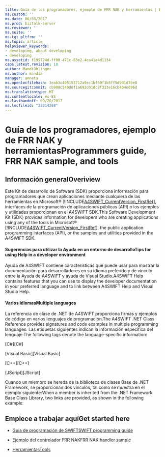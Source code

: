 ```yaml
---
title: Guía de los programadores, ejemplo de FRR NAK y herramientas | Documentos de Microsoft
ms.custom: ''
ms.date: 06/08/2017
ms.prod: biztalk-server
ms.reviewer: ''
ms.suite: ''
ms.tgt_pltfrm: ''
ms.topic: article
helpviewer_keywords:
- developing, about developing
- developing
ms.assetid: f195724d-ff00-471c-83e2-4ea41a4d1134
caps.latest.revision: 10
author: MandiOhlinger
ms.author: mandia
manager: anneta
ms.openlocfilehash: 3eab3c405153712a9ec1bf60f1b8ff5d931d76e0
ms.sourcegitcommit: cb908c540d8f1a692d01dc8f313e16cb4b4e696d
ms.translationtype: MT
ms.contentlocale: es-ES
ms.lasthandoff: 09/20/2017
ms.locfileid: "22214268"
---
```

# <a name="programmers-guide-frr-nak-sample-and-tools"></a><span data-ttu-id="d46d4-102">Guía de los programadores, ejemplo de FRR NAK y herramientas</span><span class="sxs-lookup"><span data-stu-id="d46d4-102">Programmers guide, FRR NAK sample, and tools</span></span>

## <a name="overiview"></a><span data-ttu-id="d46d4-103">Información general</span><span class="sxs-lookup"><span data-stu-id="d46d4-103">Overiview</span></span>
<span data-ttu-id="d46d4-104">Este Kit de desarrollo de Software (SDK) proporciona información para programadores que crean aplicaciones mediante cualquiera de las herramientas en Microsoft® [!INCLUDE[A4SWIFT_CurrentVersion_FirstRef](../../includes/a4swift-currentversion-firstref-md.md)], interfaces de la programación de aplicaciones públicas (API) o los ejemplos y utilidades proporcionan en el A4SWIFT SDK.</span><span class="sxs-lookup"><span data-stu-id="d46d4-104">This Software Development Kit (SDK) provides information for developers who are creating applications using any of the tools in Microsoft® [!INCLUDE[A4SWIFT_CurrentVersion_FirstRef](../../includes/a4swift-currentversion-firstref-md.md)], the public application programming interfaces (API), or the samples and utilities provided in the A4SWIFT SDK.</span></span>  
  
#### <a name="tips-for-using-help-in-a-developer-environment"></a><span data-ttu-id="d46d4-105">Sugerencias para utilizar la Ayuda en un entorno de desarrollo</span><span class="sxs-lookup"><span data-stu-id="d46d4-105">Tips for using Help in a developer environment</span></span>
  
 <span data-ttu-id="d46d4-106">Ayuda de A4SWIFT contiene características que puede usar para mostrar la documentación para desarrolladores en su idioma preferido y de vínculo entre la Ayuda de A4SWIFT y ayuda de Visual Studio.</span><span class="sxs-lookup"><span data-stu-id="d46d4-106">A4SWIFT Help contains features that you can use to display the developer documentation in your preferred language and to link between A4SWIFT Help and Visual Studio Help.</span></span>  
  
#### <a name="multiple-languages"></a><span data-ttu-id="d46d4-107">Varios idiomas</span><span class="sxs-lookup"><span data-stu-id="d46d4-107">Multiple languages</span></span>
  
 <span data-ttu-id="d46d4-108">La referencia de clase de .NET de A4SWIFT proporciona firmas y ejemplos de código en varios lenguajes de programación.</span><span class="sxs-lookup"><span data-stu-id="d46d4-108">The A4SWIFT .NET Class Reference provides signatures and code examples in multiple programming languages.</span></span> <span data-ttu-id="d46d4-109">Las etiquetas siguientes indican la información específica del lenguaje:</span><span class="sxs-lookup"><span data-stu-id="d46d4-109">The following tags denote the language-specific information:</span></span>  
  
 <span data-ttu-id="d46d4-110">[C#]</span><span class="sxs-lookup"><span data-stu-id="d46d4-110">[C#]</span></span>  
  
 <span data-ttu-id="d46d4-111">[Visual Basic]</span><span class="sxs-lookup"><span data-stu-id="d46d4-111">[Visual Basic]</span></span>  
  
 <span data-ttu-id="d46d4-112">[C++]</span><span class="sxs-lookup"><span data-stu-id="d46d4-112">[C++]</span></span>  
  
 <span data-ttu-id="d46d4-113">[JScript]</span><span class="sxs-lookup"><span data-stu-id="d46d4-113">[JScript]</span></span>  
  

 <span data-ttu-id="d46d4-114">Cuando un miembro se hereda de la biblioteca de clases Base de .NET Framework, se proporcionan dos vínculos, tal como se muestra en el ejemplo siguiente:</span><span class="sxs-lookup"><span data-stu-id="d46d4-114">When a member is inherited from the .NET Framework Base Class Library, two links are provided, as shown in the following example:</span></span>  
  
## <a name="get-started-here"></a><span data-ttu-id="d46d4-115">Empiece a trabajar aquí</span><span class="sxs-lookup"><span data-stu-id="d46d4-115">Get started here</span></span>
  
-   [<span data-ttu-id="d46d4-116">Guía de programación de SWIFT</span><span class="sxs-lookup"><span data-stu-id="d46d4-116">SWIFT programming guide</span></span>](../../adapters-and-accelerators/accelerator-swift/biztalk-accelerator-for-swift-programming-guide.md)
  
-   [<span data-ttu-id="d46d4-117">Ejemplo del controlador FRR NAK</span><span class="sxs-lookup"><span data-stu-id="d46d4-117">FRR NAK handler sample</span></span>](../../adapters-and-accelerators/accelerator-swift/frr-nak-handler-sample.md)
  
-   [<span data-ttu-id="d46d4-118">Herramientas</span><span class="sxs-lookup"><span data-stu-id="d46d4-118">Tools</span></span>](../../adapters-and-accelerators/accelerator-swift/tools.md)